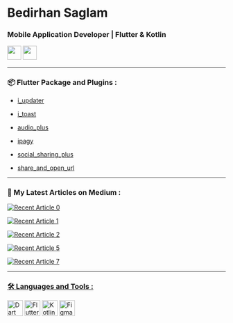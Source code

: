 <h1 >Bedirhan Saglam</h1>
<h3 >Mobile Application Developer | Flutter & Kotlin </h3>
<p align="left"> 
<a href="https://www.linkedin.com/in/bedirhanssaglam" target="_blank" rel="noreferrer"><img src="https://raw.githubusercontent.com/danielcranney/readme-generator/main/public/icons/socials/linkedin.svg" width="32" height="32" /></a> <a href="http://www.medium.com/@bedirhanssaglam" target="_blank" rel="noreferrer"><img src="https://raw.githubusercontent.com/danielcranney/readme-generator/main/public/icons/socials/medium.svg" width="32" height="32" /></a>

---

### 📦 Flutter Package and Plugins :

- [i_updater](https://pub.dev/packages/i_updater)

- [i_toast](https://pub.dev/packages/i_toast)

- [audio_plus](https://pub.dev/packages/audio_plus)

- [ipagy](https://pub.dev/packages/ipagy)

- [social_sharing_plus](https://pub.dev/packages/social_sharing_plus)

- [share_and_open_url](https://pub.dev/packages/share_and_open_url)

---

### 📖 My Latest Articles on Medium :

<a target="_blank" href="https://github-readme-medium-recent-article.vercel.app/medium/@bedirhanssaglam/0"><img src="https://github-readme-medium-recent-article.vercel.app/medium/@bedirhanssaglam/0" alt="Recent Article 0">  
  
<a target="_blank" href="https://github-readme-medium-recent-article.vercel.app/medium/@bedirhanssaglam/1"><img src="https://github-readme-medium-recent-article.vercel.app/medium/@bedirhanssaglam/1" alt="Recent Article 1">   
  
<a target="_blank" href="https://github-readme-medium-recent-article.vercel.app/medium/@bedirhanssaglam/2"><img src="https://github-readme-medium-recent-article.vercel.app/medium/@bedirhanssaglam/2" alt="Recent Article 2">   
  
<a target="_blank" href="https://github-readme-medium-recent-article.vercel.app/medium/@bedirhanssaglam/5"><img src="https://github-readme-medium-recent-article.vercel.app/medium/@bedirhanssaglam/5" alt="Recent Article 5"> 
    
<a target="_blank" href="https://github-readme-medium-recent-article.vercel.app/medium/@bedirhanssaglam/7"><img src="https://github-readme-medium-recent-article.vercel.app/medium/@bedirhanssaglam/7" alt="Recent Article 7"> 
  
---

### 🛠️ Languages and Tools :

<p align="left"> <a href="https://dart.dev/" target="_blank" rel="noreferrer"><img src="https://raw.githubusercontent.com/danielcranney/readme-generator/main/public/icons/skills/dart-colored.svg" width="36" height="36" alt="Dart" /></a> <a href="https://flutter.dev/" target="_blank" rel="noreferrer"><img src="https://raw.githubusercontent.com/danielcranney/readme-generator/main/public/icons/skills/flutter-colored.svg" width="36" height="36" alt="Flutter" /></a> <a href="https://kotlinlang.org/" target="_blank" rel="noreferrer"><img src="https://raw.githubusercontent.com/danielcranney/readme-generator/main/public/icons/skills/kotlin-colored.svg" width="36" height="36" alt="Kotlin" /></a> <a href="https://www.figma.com/" target="_blank" rel="noreferrer"><img src="https://raw.githubusercontent.com/danielcranney/readme-generator/main/public/icons/skills/figma-colored.svg" width="36" height="36" alt="Figma" /></a> </p> 
